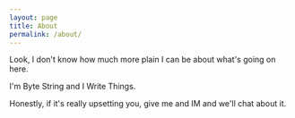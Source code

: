 ```yaml
---
layout: page
title: About
permalink: /about/
---
```


Look, I don't know how much more plain I can be about what's going on here.

I'm Byte String and I Write Things.

Honestly, if it's really upsetting you, give me and IM and we'll chat about it.
